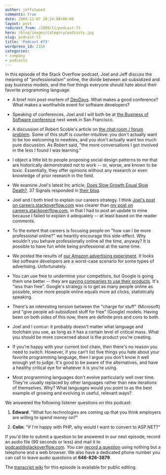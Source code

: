 ```yaml
---
author: jeffatwood
comments: true
date: 2009-11-07 20:24:08+00:00
layout: post
redirect_from: /2009/11/podcast-73
hero: /blog/images/category/podcasts.jpg
slug: podcast-73
title: 'Podcast #73'
wordpress_id: 2150
categories:
- company
- podcasts
---
```



In this episode of the Stack Overflow podcast, Joel and Jeff discuss the meaning of "professionalism" online, the divide between ad-subsidized and pay business models, and the five things everyone should hate about their favorite programming language.






  * A brief mini post-mortem of [DevDays](http://stackoverflow.carsonified.com/). What makes a good conference? What makes a worthwhile event for software developers?


  * Speaking of conferences, Joel and I will both be at [the Business of Software conference](http://www.businessofsoftware.org/) next week in San Francisco.


  * A discussion of Robert Scoble's article on [the chat room / forum problem](http://scobleizer.com/2009/11/02/the-chat-roomforum-problem-an-apology-to-technosailor/). Some of this stuff is counter-intuitive: you don't actually want to be too welcoming to newbies, and you don't actually want too much pure discussion. As Robert said, "the more conversations I got involved in the less I found I was learning."


  * I object a little bit to people proposing social design patterns to me that are historically demonstrated not to work -- or, worse, are known to be toxic. Essentially, they offer opinions without any research or even knowledge of prior research in the field.


  * We examine Joel's latest Inc article, [Does Slow Growth Equal Slow Death?](http://www.inc.com/magazine/20091101/does-slow-growth-equal-slow-death.html). 37 Signals responded in [their blog](http://37signals.com/svn/posts/2002-bug-tracking-isnt-a-network-effect-business). 


  * Joel and I both tried to explain our careers strategy. I think [Joel's post on careers.stackoverflow.com](http://www.joelonsoftware.com/items/2009/11/05.html) was clearer than [my post on careers.stackoverflow.com](http://www.codinghorror.com/blog/archives/001308.html), in that I had to post an update to mine because I failed to explain it adequately -- at least based on the reader comments.


  * To the extent that careers is focusing people on "how can I be more professional online?" we heartily encourage this side-effect. Why wouldn't you behave professionally online all the time, anyway? It is possible to have fun while being professional at the same time.


  * We posted the results of [our Amazon advertising experiment](http://blog.stackoverflow.com/2009/11/our-amazon-advertising-experiment/). It looks like software developers are a worst-case scenario for some types of advertising. Unfortunately.  



  * You can use free to undermine your competitors, but Google is going them one better -- they are [paying companies to use their products](http://abovethecrowd.com/2009/10/29/google-redefines-disruption-the-%E2%80%9Cless-than-free%E2%80%9D-business-model/). It's "less than free". Google's strategy is to get as many people online as possible, since more people online equals more ad clicks, statistically speaking.


  * There's an interesting tension between the "charge for stuff" (Microsoft) and "give people ad-subsidized stuff for free" (Google) models. Having been on both sides of this now, there are definite pros and cons to both.


  * Joel and I concur: it probably doesn't matter what language and toolchain you use, as long as it has a certain level of critical mass. What you should be more concerned about is the product you're creating.


  * If you're happy with your current tool chain, then there's no reason you need to switch. However, if you can't list five things you hate about your favorite programming language, then I argue you don't know it well enough yet to judge. It's good to be aware of the alternatives, and have a healthy critical eye for whatever it is you're using.


  * Most programming languages don't evolve particularly well over time. They're usually replaced by other languages rather than new iterations of themselves. Why? What languages would you point to as the best example of growing and evolving in useful, relevant ways?  





We answered the following listener questions on this podcast:






  1. **Edward**: "What fun technologies are coming up that you think employers are willing to spend money on?"  



  2. **Colin**: "If I'm happy with PHP, why would I want to convert to ASP.NET?"





If you'd like to submit a question to be answered in our next episode, record an audio file (90 seconds or less) and mail it to [podcast@stackoverflow.com](mailto:podcast@stackoverflow.com). You can [record a question](http://blog.stackoverflow.com/index.php/2008/05/recording-podcast-questions-using-your-telephone/) using nothing but a telephone and a web browser. We also have a dedicated phone number you can call to leave audio questions at **646-826-3879**.






The [transcript wiki](https://stackoverflow.fogbugz.com/default.asp?W29095) for this episode is available for public editing.
